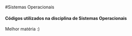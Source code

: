 #Sistemas Operacionais

#### Códigos utilizados na disciplina de Sistemas Operacionais








Melhor matéria :)
